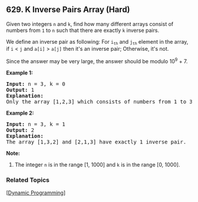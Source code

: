 <!--|This file generated by command(leetcode description); DO NOT EDIT.    |-->
<!--+----------------------------------------------------------------------+-->
<!--|@author    Openset <openset.wang@gmail.com>                           |-->
<!--|@link      https://github.com/openset                                 |-->
<!--|@home      https://github.com/openset/leetcode                        |-->
<!--+----------------------------------------------------------------------+-->

## 629. K Inverse Pairs Array (Hard)

<p>
Given two integers <code>n</code> and <code>k</code>, find how many different arrays consist of numbers from <code>1</code> to <code>n</code> such that there are exactly <code>k</code> inverse pairs. 
</p>
<p>
We define an inverse pair as following:
For <code>i<sub>th</sub></code> and <code>j<sub>th</sub></code> element in the array, if <code>i</code> < <code>j</code> and <code>a[i]</code> > <code>a[j]</code> then it's an inverse pair; Otherwise, it's not.
</p>

<p>
Since the answer may be very large, the answer should be modulo 10<sup>9</sup> + 7.
</p>

<p><b>Example 1:</b><br />
<pre>
<b>Input:</b> n = 3, k = 0
<b>Output:</b> 1
<b>Explanation:</b> 
Only the array [1,2,3] which consists of numbers from 1 to 3 has exactly 0 inverse pair.
</pre>
</p>

<p><b>Example 2:</b><br />
<pre>
<b>Input:</b> n = 3, k = 1
<b>Output:</b> 2
<b>Explanation:</b> 
The array [1,3,2] and [2,1,3] have exactly 1 inverse pair.
</pre>
</p>

<p><b>Note:</b><br>
<ol>
<li>The integer <code>n</code> is in the range [1, 1000] and <code>k</code> is in the range [0, 1000].</li>
</ol>
</p>

### Related Topics
  [[Dynamic Programming](https://github.com/openset/leetcode/tree/master/tag/dynamic-programming/README.md)]
